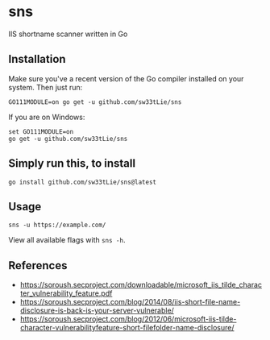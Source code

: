 # sns
IIS shortname scanner written in Go

## Installation
Make sure you've a recent version of the Go compiler installed on your system. Then just run:
```
GO111MODULE=on go get -u github.com/sw33tLie/sns
```
If you are on Windows:
```
set GO111MODULE=on
go get -u github.com/sw33tLie/sns
```

## Simply run this, to install

```
go install github.com/sw33tLie/sns@latest
```

## Usage
```
sns -u https://example.com/
```
View all available flags with `sns -h`.

## References

- https://soroush.secproject.com/downloadable/microsoft_iis_tilde_character_vulnerability_feature.pdf
- https://soroush.secproject.com/blog/2014/08/iis-short-file-name-disclosure-is-back-is-your-server-vulnerable/
- https://soroush.secproject.com/blog/2012/06/microsoft-iis-tilde-character-vulnerabilityfeature-short-filefolder-name-disclosure/
